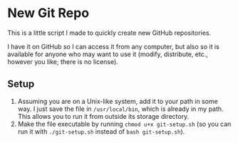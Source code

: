 # New Git Repo
This is a little script I made to quickly create new GitHub repositories.

I have it on GitHub so I can access it from any computer, but also so it is available for anyone who may want to use it (modify, distribute, etc., however you like; there is no license).

## Setup
1. Assuming you are on a Unix-like system, add it to your path in some way. I just save the file in `/usr/local/bin`, which is already in my path. This allows you to run it from outside its storage directory.
2. Make the file executable by running `chmod u+x git-setup.sh` (so you can run it with `./git-setup.sh` instead of `bash git-setup.sh`).
